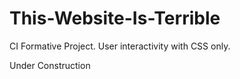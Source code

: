 # This-Website-Is-Terrible

CI Formative Project. User interactivity with CSS only.

Under Construction

